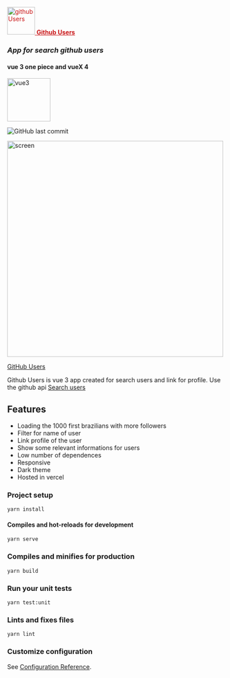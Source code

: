<a href="https://github-users-search.vercel.app/" alt="gitgub users" style="color:#c91517" ><img width="64" alt="github Users" src="https://i.ibb.co/cb4kmBv/gitusers.png"/> **Github Users**</a>

### _App for search github users_
#### vue 3 one piece and vueX 4
<img width="100" alt="vue3" src="https://pbs.twimg.com/media/EiNmaOCXsAI2sp-.png"/>

![GitHub last commit](https://img.shields.io/github/last-commit/Victorb999/GithubUsers)

<img width="500" alt="screen" src="https://i.ibb.co/XL62bGm/git-screen.jpg"/>

[GitHub Users](https://github-users-search.vercel.app/)

Github Users is vue 3 app created for search users and link for profile.
Use the github api [Search users](https://docs.github.com/en/rest/reference/search#search-users "Search users")

## Features

- Loading the 1000 first brazilians with more followers
- Filter for name of user
- Link profile of the user
- Show some relevant informations for users
- Low number of dependences
- Responsive
- Dark theme
- Hosted in vercel

### Project setup
```
yarn install
```
#### Compiles and hot-reloads for development
```
yarn serve
```
### Compiles and minifies for production
```
yarn build
```
### Run your unit tests
```
yarn test:unit
```
### Lints and fixes files
```
yarn lint
```
### Customize configuration
See [Configuration Reference](https://cli.vuejs.org/config/).
